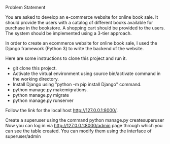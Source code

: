 Problem Statement

You are asked to develop an e-commerce website for online book sale. It should provide the users with a catalog of different books available for purchase in the bookstore. A shopping cart should be provided to the users. The system should be implemented using a 3-tier approach.

In order to create an ecommerce website for online book sale, I used the Django framework (Python 3) to write the backend of the website.

Here are some instructions to clone this project and run it.

- git clone this project.
- Activate the virtual environment using source bin/activate command in the working directory.
- Install Django using "python -m pip install Django" command.
- python manage.py makemigrations.
- python manage.py migrate
- python manage.py runserver

Follow the link for the local host http://127.0.0.1:8000/.

Create a superuser using the command python manage.py createsuperuser
Now you can log in via http://127.0.0.1:8000/admin page through which you can see the table created. You can modify them using the interface of superuser/admin
